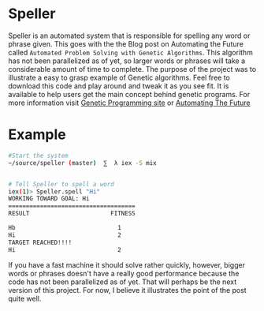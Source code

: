 # Speller

Speller is an automated system that is responsible for spelling any word
or phrase given. This goes with the the Blog post on Automating the Future
called `Automated Problem Solving with Genetic Algorithms`. This algorithm has
not been parallelized as of yet, so larger words or phrases will take a considerable
amount of time to complete. The purpose of the project was to illustrate a
easy to grasp example of Genetic algorithms. Feel free to download this code
and play around and tweak it as you see fit. It is available to help users get
the main concept behind genetic programs. For more information visit
[Genetic Programming site](http://geneticprogramming.com/software/)
or
[Automating The Future](http://www.automatingthefuture.com)

# Example

```bash
#Start the system
~/source/speller (master)  ⅀  λ iex -S mix


# Tell Speller to spell a word
iex(1)> Speller.spell "Hi"
WORKING TOWARD GOAL: Hi
====================================
RESULT                       FITNESS

Hb                             1
Hi                             2
TARGET REACHED!!!!
Hi                             2
```

If you have a fast machine it should solve rather quickly, however, bigger words
or phrases doesn't have a really good performance because the code has not been
parallelized as of yet. That will perhaps be the next version of this project.
For now, I believe it illustrates the point of the post quite well.
